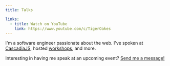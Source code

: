 ```yaml
---
title: Talks

links:
  - title: Watch on YouTube
    link: https://www.youtube.com/c/TigerOakes
---
```


I'm a software engineer passionate about the web. I've spoken at [CascadiaJS](past-present-future-favicons/), hosted [workshops](not-that-canvas/), and more.

Interesting in having me speak at an upcoming event? [Send me a message!](/#contact)
